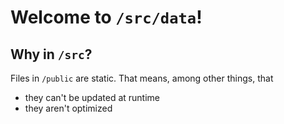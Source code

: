# Welcome to `/src/data`!

## Why in `/src`?
Files in `/public` are static. That means, among other things, that
- they can't be updated at runtime
- they aren't optimized
